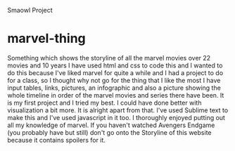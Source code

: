 Smaowl Project
# marvel-thing
Something which shows the storyline of all the marvel movies over 22 movies and 10 years
I have used html and css to code this and I wanted to do this because I've liked marvel for quite a while and I had a project to do for a class, so I thought why not go for the thing that I like the most
I have input tables, links, pictures, an infographic and also a picture showing the whole timeline in order of the marvel movies and series there have been.
It is my first project and I tried my best. I could have done better with visualization a bit more. It is alright apart from that. I've used Sublime text to make this and I've
used javascript in it too. I thoroughly enjoyed putting out all my knowledge of marvel. If you haven't watched Avengers Endgame (you probably have but still) don't go onto the Storyline 
of this website because it contains spoilers for it. 
